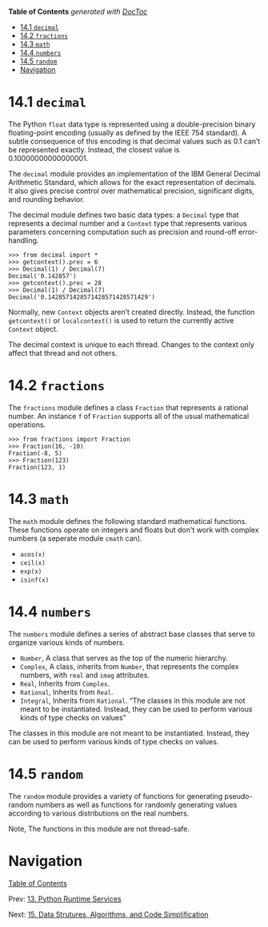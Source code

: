 <!-- START doctoc generated TOC please keep comment here to allow auto update -->
<!-- DON'T EDIT THIS SECTION, INSTEAD RE-RUN doctoc TO UPDATE -->
**Table of Contents**  *generated with [DocToc](https://github.com/thlorenz/doctoc)*

- [14.1 `decimal`](#141-decimal)
- [14.2 `fractions`](#142-fractions)
- [14.3 `math`](#143-math)
- [14.4 `numbers`](#144-numbers)
- [14.5 `random`](#145-random)
- [Navigation](#navigation)

<!-- END doctoc generated TOC please keep comment here to allow auto update -->

# 14.1 `decimal`

The Python `float` data type is represented using a double-precision binary floating-point encoding (usually as defined by the IEEE 754 standard). A subtle consequence of this encoding is that decimal values such as 0.1 can’t be represented exactly. Instead, the closest value is 0.10000000000000001.

The `decimal` module provides an implementation of the IBM General Decimal Arithmetic Standard, which allows for the exact representation of decimals. It also gives precise control over mathematical precision, significant digits, and rounding behavior.

The decimal module defines two basic data types: a `Decimal` type that represents a decimal number and a `Context` type that represents various parameters concerning computation such as precision and round-off error-handling.

```
>>> from decimal import *
>>> getcontext().prec = 6
>>> Decimal(1) / Decimal(7)
Decimal('0.142857')
>>> getcontext().prec = 28
>>> Decimal(1) / Decimal(7)
Decimal('0.1428571428571428571428571429')
```

Normally, new `Context` objects aren’t created directly. Instead, the function `getcontext()` or `localcontext()` is used to return the currently active `Context` object.

The decimal context is unique to each thread. Changes to the context only affect that thread and not others.


# 14.2 `fractions`

The `fractions` module defines a class `Fraction` that represents a rational number. An instance `f` of `Fraction` supports all of the usual mathematical operations.

```
>>> from fractions import Fraction
>>> Fraction(16, -10)
Fraction(-8, 5)
>>> Fraction(123)
Fraction(123, 1)
```


# 14.3 `math`

The `math` module defines the following standard mathematical functions. These functions operate on integers and floats but don't work with complex numbers (a seperate module `cmath` can).

- `acos(x)`
- `ceil(x)`
- `exp(x)`
- `isinf(x)`


# 14.4 `numbers`

The `numbers` module defines a series of abstract base classes that serve to organize various kinds of numbers.

- `Number`, A class that serves as the top of the numeric hierarchy.
- `Complex`, A class, inherits from `Number`, that represents the complex numbers, with `real` and `imag` attributes. 
- `Real`, Inherits from `Complex`.
- `Rational`, Inherits from `Real`.
- `Integral`, Inherits from `Rational`.
“The classes in this module are not meant to be instantiated. Instead, they can be used to perform various kinds of type checks on values”

The classes in this module are not meant to be instantiated. Instead, they can be used to perform various kinds of type checks on values.


# 14.5 `random`

The `random` module provides a variety of functions for generating pseudo-random numbers as well as functions for randomly generating values according to various distributions on the real numbers. 

Note, The functions in this module are not thread-safe.


# Navigation

[Table of Contents](README.md)

Prev: [13. Python Runtime Services](13-python-runtime-services.md)

Next: [15. Data Strutures, Algorithms, and Code Simplification](15-data-structure-algorithms.md)

